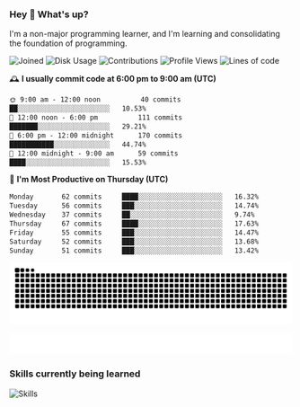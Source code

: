 ### Hey :wave: What's up?

I'm a non-major programming learner, and I'm learning and consolidating the foundation of programming.

<!--START_SECTION:waka-->
![Joined](http://img.shields.io/badge/Joined-7%20years%20ago-6D67E4?style=flat&labelColor=453C67)
![Disk Usage](http://img.shields.io/badge/Github%27s%20Storage-602.8%20MB-FD841F?style=flat&labelColor=E14D2A)
![Contributions](http://img.shields.io/badge/Contributions%20in%202023-523-7DCE13?style=flat&labelColor=2B7A0B)
![Profile Views](http://img.shields.io/badge/Profile%20Views-5-3AB4F2?style=flat&labelColor=0078AA)
![Lines of code](https://img.shields.io/badge/Lines%20of%20code-2%20Million%20Lines%20of%20code-FF8B8B?style=flat&labelColor=EB4747)

🕰️ **I usually commit code at 6:00 pm to 9:00 am (UTC)** 

```text
🌞 9:00 am - 12:00 noon          40 commits     ██░░░░░░░░░░░░░░░░░░░░░░░   10.53% 
🌆 12:00 noon - 6:00 pm          111 commits    ███████░░░░░░░░░░░░░░░░░░   29.21% 
🌃 6:00 pm - 12:00 midnight      170 commits    ███████████░░░░░░░░░░░░░░   44.74% 
🌙 12:00 midnight - 9:00 am      59 commits     ████░░░░░░░░░░░░░░░░░░░░░   15.53%
```
📅 **I'm Most Productive on Thursday (UTC)** 

```text
Monday       62 commits     ████░░░░░░░░░░░░░░░░░░░░░   16.32% 
Tuesday      56 commits     ███░░░░░░░░░░░░░░░░░░░░░░   14.74% 
Wednesday    37 commits     ██░░░░░░░░░░░░░░░░░░░░░░░   9.74% 
Thursday     67 commits     ████░░░░░░░░░░░░░░░░░░░░░   17.63% 
Friday       55 commits     ███░░░░░░░░░░░░░░░░░░░░░░   14.47% 
Saturday     52 commits     ███░░░░░░░░░░░░░░░░░░░░░░   13.68% 
Sunday       51 commits     ███░░░░░░░░░░░░░░░░░░░░░░   13.42%
```

<!--END_SECTION:waka-->

![Snake animation](https://raw.githubusercontent.com/dirname/dirname/output/snake.svg)

![metrics](github-metrics.svg)

### Skills currently being learned

![Skills](https://skillicons.dev/icons?i=linux,rust,go,solidity,typescript,bash,git,postgres,mysql,redis,mongo,docker,kubernetes,grafana,prometheus)
